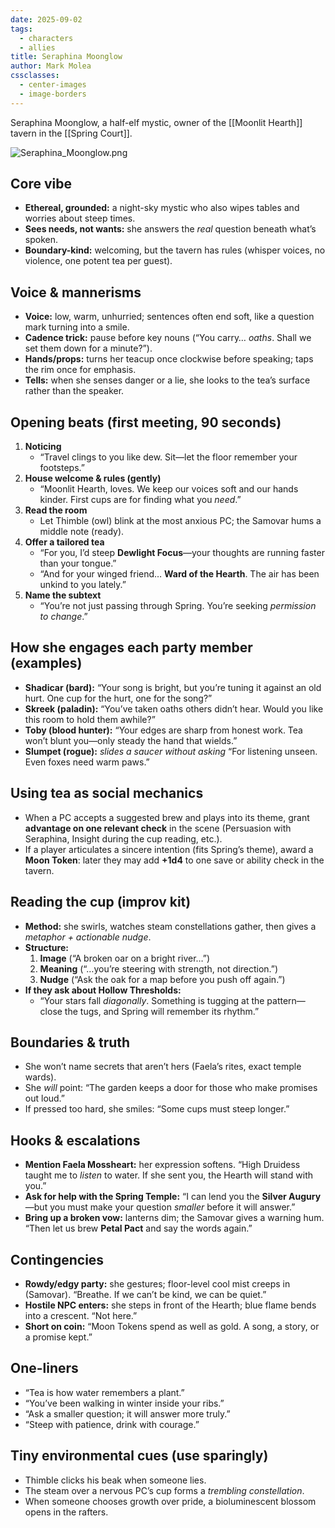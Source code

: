 ```yaml
---
date: 2025-09-02
tags:
  - characters
  - allies
title: Seraphina Moonglow
author: Mark Molea
cssclasses:
  - center-images
  - image-borders
---
```

Seraphina Moonglow, a half-elf mystic, owner of the [[Moonlit Hearth]] tavern in the [[Spring Court]].

![Seraphina_Moonglow.png](/images/Seraphina_Moonglow.png)

## Core vibe

- **Ethereal, grounded:** a night-sky mystic who also wipes tables and worries about steep times.
- **Sees needs, not wants:** she answers the _real_ question beneath what’s spoken.
- **Boundary-kind:** welcoming, but the tavern has rules (whisper voices, no violence, one potent tea per guest).

## Voice & mannerisms

- **Voice:** low, warm, unhurried; sentences often end soft, like a question mark turning into a smile.
- **Cadence trick:** pause before key nouns (“You carry… _oaths_. Shall we set them down for a minute?”).
- **Hands/props:** turns her teacup once clockwise before speaking; taps the rim once for emphasis.
- **Tells:** when she senses danger or a lie, she looks to the tea’s surface rather than the speaker.

## Opening beats (first meeting, 90 seconds)

1. **Noticing**
    - “Travel clings to you like dew. Sit—let the floor remember your footsteps.”
2. **House welcome & rules (gently)**
    - “Moonlit Hearth, loves. We keep our voices soft and our hands kinder. First cups are for finding what you _need_.”
3. **Read the room**
    - Let Thimble (owl) blink at the most anxious PC; the Samovar hums a middle note (ready).
4. **Offer a tailored tea**
    - “For you, I’d steep **Dewlight Focus**—your thoughts are running faster than your tongue.”
    - “And for your winged friend… **Ward of the Hearth**. The air has been unkind to you lately.”
5. **Name the subtext**
    - “You’re not just passing through Spring. You’re seeking _permission to change_.”

## How she engages each party member (examples)

- **Shadicar (bard):** “Your song is bright, but you’re tuning it against an old hurt. One cup for the hurt, one for the song?”
- **Skreek (paladin):** “You’ve taken oaths others didn’t hear. Would you like this room to hold them awhile?”
- **Toby (blood hunter):** “Your edges are sharp from honest work. Tea won’t blunt you—only steady the hand that wields.”
- **Slumpet (rogue):** _slides a saucer without asking_ “For listening unseen. Even foxes need warm paws.”

## Using tea as social mechanics

- When a PC accepts a suggested brew and plays into its theme, grant **advantage on one relevant check** in the scene (Persuasion with Seraphina, Insight during the cup reading, etc.).
- If a player articulates a sincere intention (fits Spring’s theme), award a **Moon Token**: later they may add **+1d4** to one save or ability check in the tavern.

## Reading the cup (improv kit)

- **Method:** she swirls, watches steam constellations gather, then gives a _metaphor + actionable nudge_.
- **Structure:**
    1. **Image** (“A broken oar on a bright river…”)
    2. **Meaning** (“…you’re steering with strength, not direction.”)
    3. **Nudge** (“Ask the oak for a map before you push off again.”)
- **If they ask about Hollow Thresholds:**
    - “Your stars fall _diagonally_. Something is tugging at the pattern—close the tugs, and Spring will remember its rhythm.”        

## Boundaries & truth

- She won’t name secrets that aren’t hers (Faela’s rites, exact temple wards).
- She _will_ point: “The garden keeps a door for those who make promises out loud.”
- If pressed too hard, she smiles: “Some cups must steep longer.”

## Hooks & escalations

- **Mention Faela Mossheart:** her expression softens. “High Druidess taught me to _listen_ to water. If she sent you, the Hearth will stand with you.”
- **Ask for help with the Spring Temple:** “I can lend you the **Silver Augury**—but you must make your question _smaller_ before it will answer.”
- **Bring up a broken vow:** lanterns dim; the Samovar gives a warning hum. “Then let us brew **Petal Pact** and say the words again.”

## Contingencies

- **Rowdy/edgy party:** she gestures; floor-level cool mist creeps in (Samovar). “Breathe. If we can’t be kind, we can be quiet.”
- **Hostile NPC enters:** she steps in front of the Hearth; blue flame bends into a crescent. “Not here.”
- **Short on coin:** “Moon Tokens spend as well as gold. A song, a story, or a promise kept.”

## One-liners

- “Tea is how water remembers a plant.”
- “You’ve been walking in winter inside your ribs.”
- “Ask a smaller question; it will answer more truly.”
- “Steep with patience, drink with courage.”

## Tiny environmental cues (use sparingly)

- Thimble clicks his beak when someone lies.
- The steam over a nervous PC’s cup forms a _trembling constellation_.
- When someone chooses growth over pride, a bioluminescent blossom opens in the rafters.


